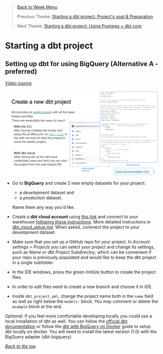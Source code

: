 >[Back to Week Menu](README.md)
>
>Previous Theme: [Starting a dbt project: Project's goal & Preparation](goal_preparation.md)
>
>Next Theme: [Starting a dbt project: Using Postgres + dbt core](dbt_project_pg_dbt_core.md)

# Starting a dbt project

## Setting up dbt for using BigQuery (Alternative A - preferred)
_[Video source](https://www.youtube.com/watch?v=iMxh6s_wL4Q&list=PL3MmuxUbc_hJed7dXYoJw8DoCuVHhGEQb&index=36)_

![dbt_project](../images/04_dbt_project.png)

- Go to **BigQuery** and create 2 new empty datasets for your project:
  - a _development_ dataset and 
  - a _production_ dataset.
  
  Name them any way you'd like.
- Create a **dbt cloud account** using [this link](https://www.getdbt.com/signup/) and connect to your warehouse [following these instructions](https://docs.getdbt.com/docs/dbt-cloud/cloud-configuring-dbt-cloud/cloud-setting-up-bigquery-oauth). More detailed instructions in [dbt_cloud_setup.md](dbt_cloud_setup.md). When asked, connnect the project to your _development_ dataset.
- Make sure that you set up a GitHub repo for your project. In _Account settings_ > _Projects_ you can select your project and change its settings, such as _Name_ or _dbt Project Subdirectoy_, which can be convenient if your repo is previously populated and would like to keep the dbt project in a single subfolder.
- In the IDE windows, press the green _Initilize_ button to create the project files.
- In order to edit files need to create a new branch and choose it in IDE.
- Inside `dbt_project.yml`, change the project name both in the `name` field as well as right below the `models:` block. You may comment or delete the `example` block at the end.

_Optional_: If you feel more comfortable developing locally you could use a local installation of dbt as well. You can follow the [official dbt documentation](https://docs.getdbt.com/dbt-cli/installation) or follow the [dbt with BigQuery on Docker](docker_setup/README.md) guide to setup dbt locally on docker. You will need to install the latest version (1.0) with the BigQuery adapter (dbt-bigquery). 

_[Back to the top](#starting-a-dbt-project)_